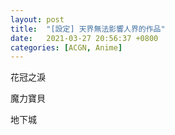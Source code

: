 ```yaml
---
layout: post
title:  "[設定] 天界無法影響人界的作品"
date:   2021-03-27 20:56:37 +0800
categories: [ACGN, Anime]
---
```


花冠之淚

魔力寶貝

地下城